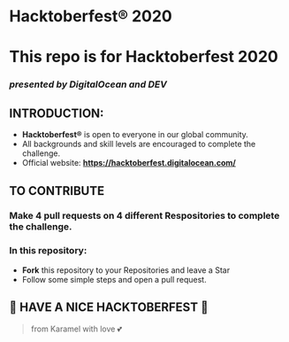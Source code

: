 # Hacktoberfest® 2020
This repo is for Hacktoberfest 2020
========
### _presented by DigitalOcean and DEV_

## **INTRODUCTION:**
- **Hacktoberfest®** is open to everyone in our global community. 
- All backgrounds and skill levels are encouraged to complete the challenge.
- Official website: **https://hacktoberfest.digitalocean.com/**

## **TO CONTRIBUTE**
### Make 4 pull requests on 4 different Respositories to complete the challenge.
### In this repository:
- **Fork** this repository to your Repositories and leave a Star
- Follow some simple steps and open a pull request.

## 🎉 HAVE A NICE HACKTOBERFEST 🎉
> from Karamel with love 💕
